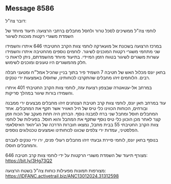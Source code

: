 ## Message 8586

דובר צה"ל:

לוחמי צה"ל ממשיכים לסכל טרור ולחסל מחבלים ברחבי הרצועה: תיעוד מיוחד של השמדת משגרי רקטות מוכנות לשיגור

במרכז הרצועה בשכונת אל מועארקה לוחמי צוות הקרב החטיבתי 646 איתרו והשמידו שני מתחמי משגרי רקטות המוכנים לשיגור. לוחמים נוספים מהחטיבה איתרו והשמידו עשרות משגרים לשיגור בטווח הזמן המיידי. בתיעוד מיוחד מהשמדתם, ניתן לראות כי חלק מהמשגרים היו טעונים ומוכנים לשימוש.

בחאן יונס מכלול האש של חטיבה 7 השמיד פיר בתוך בניין שהכיל אמל״ח ומטעני חבלה רבים. הלוחמים זיהו מחבלים שהתקרבו לכוחותינו, שחוסלו באמצעות ירי טנקים. 

במרחב אל-עטאטרה שבצפון רצועת עזה, לוחמי צוות הקרב החטיבתי 401 איתרו והשמידו בורות שיגור במהלך סריקות.

עוד במרחב חאן יונס, לוחמי צוות קרב חטיבת הצנחנים זיהו מחבלים מבצעים ירי ממבנה ובורחים, הכוחות הכווינו כלי טיס של חיל האוויר אשר תקף את המחבלים. אחד המחבלים חוסל ומחבל שני ברח למבנה נוסף. הברחן היה תחת מעקב של הכוח וזמן קצר לאחר מכן הוכוון כלי טיס נוסף שתקף את המחבל והוא חוסל. בפעילות של לוחמי צוות הקרב החטיבתי 55 בבית מחבל, נמצאו חוברות הדרכה של הג'יהאד האיסלאמי הפלסטיני, עמדות ירי צלפים שכוונו לכוחותינו ואמצעים טכנולוגים נוספים.

בנוסף בחאן יונס, לוחמי סיירת גבעתי זיהו מחבלים רעולי פנים, ירו ירי טנקים לעברם והמחבלים חוסלו.

מצורף תיעוד של השמדת משגרי הרקטות על ידי לוחמי צוות קרב חטיבה 646: https://bit.ly/3Hg73Q2

מצורפות תמונות מפעילות כוחות צה"ל בשטח הרצועה: https://IDFANC.activetrail.biz/ANC13012024.31312598

